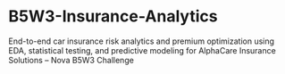# B5W3-Insurance-Analytics
End-to-end car insurance risk analytics and premium optimization using EDA, statistical testing, and predictive modeling for AlphaCare Insurance Solutions – Nova B5W3 Challenge
